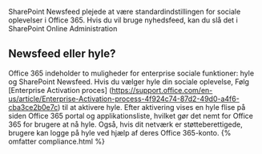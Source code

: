 SharePoint Newsfeed plejede at være standardindstillingen for sociale oplevelser i Office 365. Hvis du vil bruge nyhedsfeed, kan du slå det i SharePoint Online Administration## Newsfeed eller hyle?Office 365 indeholder to muligheder for enterprise sociale funktioner: hyle og SharePoint Newsfeed. Hvis du vælger hyle din sociale oplevelse, Følg [Enterprise Activation proces] (https://support.office.com/en-us/article/Enterprise-Activation-process-4f924c74-87d2-49d0-a4f6-cba3ce2b0e7c) til at aktivere hyle. Efter aktivering vises en hyle flise på siden Office 365 portal og applikationsliste, hvilket gør det nemt for Office 365 for brugere at nå hyle. Også, hvis dit netværk er støtteberettigede, brugere kan logge på hyle ved hjælp af deres Office 365-konto.{% omfatter compliance.html %}